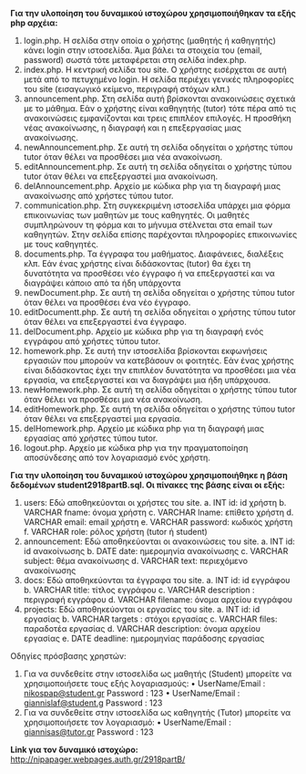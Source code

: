 **Για την υλοποίηση του δυναμικού ιστοχώρου χρησιμοποιήθηκαν τα εξής php αρχέια:**
1.	login.php. Η σελίδα στην οποία ο χρήστης (μαθητής ή καθηγητής) κάνει login στην ιστοσελίδα. Άμα βάλει τα στοιχεία του (email, password) σωστά τότε μεταφέρεται στη σελίδα index.php.
2.	index.php. Η κεντρική σελίδα του site. Ο χρήστης εισέρχεται σε αυτή μετά από το πετυχημένο login. Η σελίδα περιέχει γενικές πληροφορίες του site (εισαγωγικό κείμενο, περιγραφή στόχων κλπ.)
3.	announcement.php. Στη σελίδα αυτή βρίσκονται ανακοινώσεις σχετικά με το μάθημα. Εάν ο χρήστης είναι καθηγητής (tutor) τότε πέρα από τις ανακοινώσεις εμφανίζονται και τρεις επιπλέον επιλογές. Η προσθήκη νέας ανακοίνωσης, η διαγραφή και η επεξεργασίας μιας ανακοίνωσης.
4.	newAnnouncement.php. Σε αυτή τη σελίδα οδηγείται ο χρήστης τύπου tutor όταν θέλει να προσθέσει μια νέα ανακοίνωση.
5.	editAnnouncement.php. Σε αυτή τη σελίδα οδηγείται ο χρήστης τύπου tutor όταν θέλει να επεξεργαστεί μια ανακοίνωση.
6.	delAnnouncement.php. Αρχείο με κώδικα php για τη διαγραφή μιας ανακοίνωσης από χρήστες τύπου tutor.
7.	communication.php. Στη συγκεκριμένη ιστοσελίδα υπάρχει μια φόρμα επικοινωνίας των μαθητών με τους καθηγητές. Οι μαθητές συμπληρώνουν τη φόρμα και το μήνυμα στέλνεται στα email των καθηγητών. Στην σελίδα επίσης παρέχονται πληροφορίες επικοινωνίες με τους καθηγητές.
8.	documents.php. Τα έγγραφα του μαθήματος. Διαφάνειες, διαλέξεις κλπ. Εάν ένας χρήστης είναι διδάσκοντας (tutor) θα έχει τη δυνατότητα να προσθέσει νέο έγγραφο ή να επεξεργαστεί και να διαγράψει κάποιο από τα ήδη υπάρχοντα
9.	newDocument.php. Σε αυτή τη σελίδα οδηγείται ο χρήστης τύπου tutor όταν θέλει να προσθέσει ένα νέο έγγραφο.
10.	editDocumentt.php. Σε αυτή τη σελίδα οδηγείται ο χρήστης τύπου tutor όταν θέλει να επεξεργαστεί ένα έγγραφο.
11.	delDocument.php. Αρχείο με κώδικα php για τη διαγραφή ενός εγγράφου από χρήστες τύπου tutor.
12.	homework.php. Σε αυτή την ιστοσελίδα βρίσκονται εκφωνήσεις εργασιών που μπορούν να κατεβάσουν οι φοιτητές. Εάν ένας χρήστης είναι διδάσκοντας έχει την επιπλέον δυνατότητα να προσθέσει μια νέα εργασία, να επεξεργαστεί και να διαγράψει μια ήδη υπάρχουσα.
13.	newHomework.php. Σε αυτή τη σελίδα οδηγείται ο χρήστης τύπου tutor όταν θέλει να προσθέσει μια νέα ανακοίνωση.
14.	editHomework.php. Σε αυτή τη σελίδα οδηγείται ο χρήστης τύπου tutor όταν θέλει να επεξεργαστεί μια εργασία.
15.	delHomework.php. Αρχείο με κώδικα php για τη διαγραφή μιας εργασίας από χρήστες τύπου tutor.
16.	logout.php. Αρχείο με κώδικα php για την πραγματοποίηση αποσύνδεσης από τον λογαριασμό ενός χρήστη.

**Για την υλοποίηση του δυναμικού ιστοχώρου χρησιμοποιήθηκε η βάση δεδομένων student2918partB.sql. Οι πίνακες της βάσης είναι οι εξής:**
1.	users: Εδώ αποθηκεύονται οι χρήστες του site.
a.	INT id: id χρήστη
b.	VARCHAR fname: όνομα χρήστη
c.	VARCHAR lname: επίθετο χρήστη
d.	VARCHAR email: email χρήστη
e.	VARCHAR password: κωδικός χρήστη
f.	VARCHAR role: ρόλος χρήστη (tutor ή student)
2.	announcement: Εδώ αποθηκεύονται οι ανακοινώσεις του site.
a.	INT id: id ανακοίνωσης
b.	DATE date: ημερομηνία ανακοίνωσης
c.	VARCHAR subject: θέμα ανακοίνωσης
d.	VARCHAR text: περιεχόμενο ανακοίνωσης
3.	docs: Εδώ αποθηκεύονται τα έγγραφα του site.
a.	INT id: id εγγράφου
b.	VARCHAR title: τίτλος εγγράφου
c.	VARCHAR description : περιγραφή εγγράφου
d.	VARCHAR filename: όνομα αρχείου εγγράφου
4.	projects: Εδώ αποθηκεύονται οι εργασίες του site.
a.	INT id: id εργασίας
b.	VARCHAR targets : στόχοι εργασίας
c.	VARCHAR files: παραδοτέα εργασίας
d.	VARCHAR description: όνομα αρχείου εργασίας
e.	DATE deadline: ημερομηνίας παράδοσης εργασίας

Οδηγίες πρόσβασης χρηστών:
1.	Για να συνδεθείτε στην ιστοσελίδα ως μαθητής (Student) μπορείτε να χρησιμοποιήσετε τους εξής λογαριασμούς:
   •	UserName/Email : nikospap@student.gr
  	  Password : 123
   •	UserName/Email : giannislaf@student.g
  	  Password : 123
2.	Για να συνδεθείτε στην ιστοσελίδα ως καθηγητής (Tutor) μπορείτε να χρησιμοποιήσετε τον λογαριασμό:
   •	UserName/Email : giannisas@tutor.gr
  	  Password : 123


**Link για τον δυναμικό ιστοχώρο:**
http://nipapager.webpages.auth.gr/2918partB/
